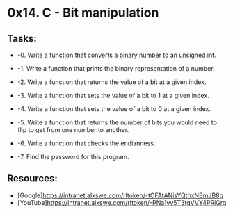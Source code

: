 # 0x14. C - Bit manipulation 

## Tasks:
* -0. Write a function that converts a binary number to an unsigned int. 

* -1. Write a function that prints the binary representation of a number.

* -2. Write a function that returns the value of a bit at a given index.

* -3. Write a function that sets the value of a bit to 1 at a given index.

* -4. Write a function that sets the value of a bit to 0 at a given index.

* -5. Write a function that returns the number of bits you would need to flip to get from one number to another.

* -6. Write a function that checks the endianness.

* -7. Find the password for this program.

## Resources:
* [Google]https://intranet.alxswe.com/rltoken/-tOFAtANisYQthxNBmJB8g
* [YouTube]https://intranet.alxswe.com/rltoken/-PNa1vv5T3tqVVY4PRlGrg
